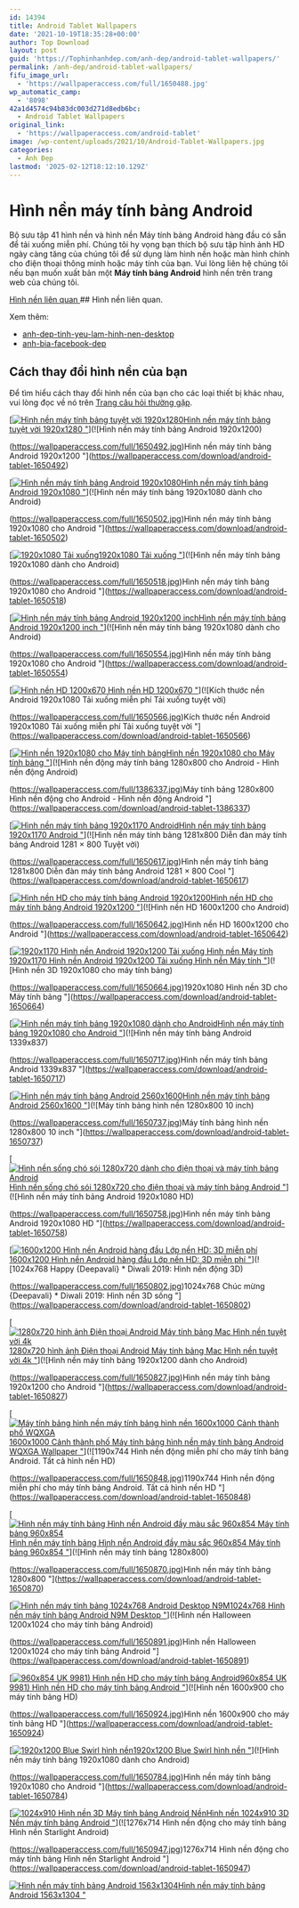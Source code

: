 ```yaml
---
id: 14394
title: Android Tablet Wallpapers
date: '2021-10-19T18:35:28+00:00'
author: Top Download
layout: post
guid: 'https://Tophinhanhdep.com/anh-dep/android-tablet-wallpapers/'
permalink: /anh-dep/android-tablet-wallpapers/
fifu_image_url:
  - 'https://wallpaperaccess.com/full/1650488.jpg'
wp_automatic_camp:
  - '8098'
42a1d4574c94b83dc003d271d8edb6bc:
  - Android Tablet Wallpapers
original_link:
  - 'https://wallpaperaccess.com/android-tablet'
image: /wp-content/uploads/2021/10/Android-Tablet-Wallpapers.jpg
categories:
  - Ảnh Đẹp
lastmod: '2025-02-12T18:12:10.129Z'
---
```

# Hình nền máy tính bảng Android

Bộ sưu tập 41 hình nền và hình nền Máy tính bảng Android hàng đầu có sẵn để tải xuống miễn phí. Chúng tôi hy vọng bạn thích bộ sưu tập hình ảnh HD ngày càng tăng của chúng tôi để sử dụng làm hình nền hoặc màn hình chính cho điện thoại thông minh hoặc máy tính của bạn. Vui lòng liên hệ chúng tôi nếu bạn muốn xuất bản một **Máy tính bảng Android** hình nền trên trang web của chúng tôi.

[Hình nền liên quan ](#related) ## Hình nền liên quan.

   
 Xem thêm:

   
- [anh-dep-tinh-yeu-lam-hinh-nen-desktop](https://tophinhanhdep.com/anh-tinh-yeu/anh-dep-tinh-yeu-lam-hinh-nen-desktop/)
- [anh-bia-facebook-dep](https://tophinhanhdep.com/anh-bia/anh-bia-facebook-dep/)

## Cách thay đổi hình nền của bạn

Để tìm hiểu cách thay đổi hình nền của bạn cho các loại thiết bị khác nhau, vui lòng đọc về nó trên [Trang câu hỏi thường gặp](https://tophinhanhdep.com/faq/).

  
[[![Hình nền máy tính bảng tuyệt vời 1920x1280](https://wallpaperaccess.com/full/1650488.jpg)Hình nền máy tính bảng tuyệt vời 1920x1280 "](https://wallpaperaccess.com/download/android-tablet-1650488)](![Hình nền máy tính bảng Android 1920x1200)

(https://wallpaperaccess.com/full/1650492.jpg)Hình nền máy tính bảng Android 1920x1200 "](https://wallpaperaccess.com/download/android-tablet-1650492)

[[![Hình nền máy tính bảng Android 1920x1080](https://wallpaperaccess.com/full/1650493.jpg)Hình nền máy tính bảng Android 1920x1080 "](https://wallpaperaccess.com/download/android-tablet-1650493)](![Hình nền máy tính bảng 1920x1080 dành cho Android)

(https://wallpaperaccess.com/full/1650502.jpg)Hình nền máy tính bảng 1920x1080 cho Android "](https://wallpaperaccess.com/download/android-tablet-1650502)

[[![1920x1080 Tải xuống](https://wallpaperaccess.com/full/1650515.jpg)1920x1080 Tải xuống "](https://wallpaperaccess.com/download/android-tablet-1650515)](![Hình nền máy tính bảng 1920x1080 dành cho Android)

(https://wallpaperaccess.com/full/1650518.jpg)Hình nền máy tính bảng 1920x1080 cho Android "](https://wallpaperaccess.com/download/android-tablet-1650518)

[[![Hình nền máy tính bảng Android 1920x1200 inch](https://wallpaperaccess.com/full/1650542.jpg)Hình nền máy tính bảng Android 1920x1200 inch "](https://wallpaperaccess.com/download/android-tablet-1650542)](![Hình nền máy tính bảng 1920x1080 dành cho Android)

(https://wallpaperaccess.com/full/1650554.jpg)Hình nền máy tính bảng 1920x1080 cho Android "](https://wallpaperaccess.com/download/android-tablet-1650554)

[[![Hình nền HD 1200x670](https://wallpaperaccess.com/full/1650558.png) Hình nền HD 1200x670 "](https://wallpaperaccess.com/download/android-tablet-1650558)](![Kích thước nền Android 1920x1080 Tải xuống miễn phí Tải xuống tuyệt vời)

(https://wallpaperaccess.com/full/1650566.jpg)Kích thước nền Android 1920x1080 Tải xuống miễn phí Tải xuống tuyệt vời "](https://wallpaperaccess.com/download/android-tablet-1650566)

[[![Hình nền 1920x1080 cho Máy tính bảng](https://wallpaperaccess.com/full/1650589.jpg)Hình nền 1920x1080 cho Máy tính bảng "](https://wallpaperaccess.com/download/android-tablet-1650589)](![Hình nền động máy tính bảng 1280x800 cho Android - Hình nền động Android)

(https://wallpaperaccess.com/full/1386337.jpg)Máy tính bảng 1280x800 Hình nền động cho Android - Hình nền động Android "](https://wallpaperaccess.com/download/android-tablet-1386337)

[[![Hình nền máy tính bảng 1920x1170 Android](https://wallpaperaccess.com/full/1650593.jpg)Hình nền máy tính bảng 1920x1170 Android "](https://wallpaperaccess.com/download/android-tablet-1650593)](![Hình nền máy tính bảng 1281x800 Diễn đàn máy tính bảng Android 1281 × 800 Tuyệt vời)

(https://wallpaperaccess.com/full/1650617.jpg)Hình nền máy tính bảng 1281x800 Diễn đàn máy tính bảng Android 1281 × 800 Cool "](https://wallpaperaccess.com/download/android-tablet-1650617)

[[![Hình nền HD cho máy tính bảng Android 1920x1200](https://wallpaperaccess.com/full/1650621.jpg)Hình nền HD cho máy tính bảng Android 1920x1200 "](https://wallpaperaccess.com/download/android-tablet-1650621)](![Hình nền HD 1600x1200 cho Android)

(https://wallpaperaccess.com/full/1650642.jpg)Hình nền HD 1600x1200 cho Android "](https://wallpaperaccess.com/download/android-tablet-1650642)

[[![1920x1170 Hình nền Android 1920x1200 Tải xuống Hình nền Máy tính](https://wallpaperaccess.com/full/1348247.jpg)1920x1170 Hình nền Android 1920x1200 Tải xuống Hình nền Máy tính "](https://wallpaperaccess.com/download/android-tablet-1348247)](![Hình nền 3D 1920x1080 cho máy tính bảng)

(https://wallpaperaccess.com/full/1650664.jpg)1920x1080 Hình nền 3D cho Máy tính bảng "](https://wallpaperaccess.com/download/android-tablet-1650664)

[[![Hình nền máy tính bảng 1920x1080 dành cho Android](https://wallpaperaccess.com/full/1650681.jpg)Hình nền máy tính bảng 1920x1080 cho Android "](https://wallpaperaccess.com/download/android-tablet-1650681)](![Hình nền máy tính bảng Android 1339x837)

(https://wallpaperaccess.com/full/1650717.jpg)Hình nền máy tính bảng Android 1339x837 "](https://wallpaperaccess.com/download/android-tablet-1650717)

[[![Hình nền máy tính bảng Android 2560x1600](https://wallpaperaccess.com/full/225086.jpg)Hình nền máy tính bảng Android 2560x1600 "](https://wallpaperaccess.com/download/android-tablet-225086)](![Máy tính bảng hình nền 1280x800 10 inch)

(https://wallpaperaccess.com/full/1650737.jpg)Máy tính bảng hình nền 1280x800 10 inch "](https://wallpaperaccess.com/download/android-tablet-1650737)

[[![Hình nền sống chó sói 1280x720 dành cho điện thoại và máy tính bảng Android](https://wallpaperaccess.com/full/934007.jpg)Hình nền sống chó sói 1280x720 cho điện thoại và máy tính bảng Android "](https://wallpaperaccess.com/download/android-tablet-934007)](![Hình nền máy tính bảng Android 1920x1080 HD)

(https://wallpaperaccess.com/full/1650758.jpg)Hình nền máy tính bảng Android 1920x1080 HD "](https://wallpaperaccess.com/download/android-tablet-1650758)

[[![1600x1200 Hình nền Android hàng đầu Lớp nền HD: 3D miễn phí](https://wallpaperaccess.com/full/1650767.jpg)1600x1200 Hình nền Android hàng đầu Lớp nền HD: 3D miễn phí "](https://wallpaperaccess.com/download/android-tablet-1650767)](![1024x768 Happy {Deepavali} * Diwali 2019: Hình nền động 3D)

(https://wallpaperaccess.com/full/1650802.jpg)1024x768 Chúc mừng {Deepavali} \* Diwali 2019: Hình nền 3D sống "](https://wallpaperaccess.com/download/android-tablet-1650802)

[[![1280x720 hình ảnh Điện thoại Android Máy tính bảng Mac Hình nền tuyệt vời 4k](https://wallpaperaccess.com/full/1650813.jpg)1280x720 hình ảnh Điện thoại Android Máy tính bảng Mac Hình nền tuyệt vời 4k "](https://wallpaperaccess.com/download/android-tablet-1650813)](![Hình nền máy tính bảng 1920x1200 dành cho Android)

(https://wallpaperaccess.com/full/1650827.jpg)Hình nền máy tính bảng 1920x1200 cho Android "](https://wallpaperaccess.com/download/android-tablet-1650827)

[[![Máy tính bảng hình nền máy tính bảng hình nền 1600x1000 Cảnh thành phố WQXGA](https://wallpaperaccess.com/full/1650838.jpg)1600x1000 Cảnh thành phố Máy tính bảng hình nền máy tính bảng Android WQXGA Wallpaper "](https://wallpaperaccess.com/download/android-tablet-1650838)](![1190x744 Hình nền động miễn phí cho máy tính bảng Android.  Tất cả hình nền HD)

(https://wallpaperaccess.com/full/1650848.jpg)1190x744 Hình nền động miễn phí cho máy tính bảng Android. Tất cả hình nền HD "](https://wallpaperaccess.com/download/android-tablet-1650848)

[[![Hình nền máy tính bảng Hình nền Android đầy màu sắc 960x854 Máy tính bảng 960x854](https://wallpaperaccess.com/full/1650859.jpg)Hình nền máy tính bảng Hình nền Android đầy màu sắc 960x854 Máy tính bảng 960x854 "](https://wallpaperaccess.com/download/android-tablet-1650859)](![Hình nền máy tính bảng 1280x800)

(https://wallpaperaccess.com/full/1650870.jpg)Hình nền máy tính bảng 1280x800 "](https://wallpaperaccess.com/download/android-tablet-1650870)

[[![Hình nền máy tính bảng 1024x768 Android Desktop N9M](https://wallpaperaccess.com/full/1650878.jpg)1024x768 Hình nền máy tính bảng Android N9M Desktop "](https://wallpaperaccess.com/download/android-tablet-1650878)](![Hình nền Halloween 1200x1024 cho máy tính bảng Android)

(https://wallpaperaccess.com/full/1650891.jpg)Hình nền Halloween 1200x1024 cho máy tính bảng Android "](https://wallpaperaccess.com/download/android-tablet-1650891)

[[![960x854 UK 9981) Hình nền HD cho máy tính bảng Android](https://wallpaperaccess.com/full/1650906.jpg)960x854 UK 9981) Hình nền HD cho máy tính bảng Android "](https://wallpaperaccess.com/download/android-tablet-1650906)](![Hình nền 1600x900 cho máy tính bảng HD)

(https://wallpaperaccess.com/full/1650924.jpg)Hình nền 1600x900 cho máy tính bảng HD "](https://wallpaperaccess.com/download/android-tablet-1650924)

[[![1920x1200 Blue Swirl hình nền](https://wallpaperaccess.com/full/1650931.jpg)1920x1200 Blue Swirl hình nền "](https://wallpaperaccess.com/download/android-tablet-1650931)](![Hình nền máy tính bảng 1920x1080 dành cho Android)

(https://wallpaperaccess.com/full/1650784.jpg)Hình nền máy tính bảng 1920x1080 cho Android "](https://wallpaperaccess.com/download/android-tablet-1650784)

[[![1024x910 Hình nền 3D Máy tính bảng Android Nền](https://wallpaperaccess.com/full/1650942.jpg)Hình nền 1024x910 3D Nền máy tính bảng Android "](https://wallpaperaccess.com/download/android-tablet-1650942)](![1276x714 Hình nền động cho máy tính bảng Hình nền Starlight Android)

(https://wallpaperaccess.com/full/1650947.jpg)1276x714 Hình nền động cho máy tính bảng Hình nền Starlight Android "](https://wallpaperaccess.com/download/android-tablet-1650947)

[![Hình nền máy tính bảng Android 1563x1304](https://wallpaperaccess.com/full/1650952.jpg)Hình nền máy tính bảng Android 1563x1304 "](https://wallpaperaccess.com/download/android-tablet-1650952)
